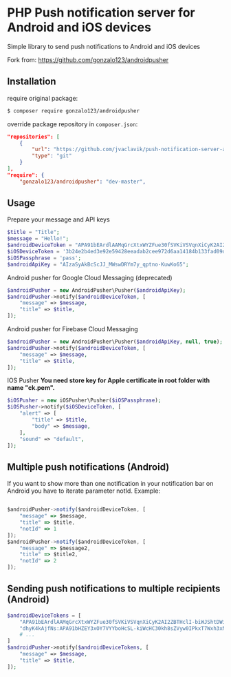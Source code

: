 PHP Push notification server for Android and iOS devices
========================================================

Simple library to send push notifications to Android and iOS devices

Fork from: https://github.com/gonzalo123/androidpusher

Installation
------------

require original package:
```sh
$ composer require gonzalo123/androidpusher
```

override package repository in `composer.json`:
```json
"repositories": [
    {
        "url": "https://github.com/jvaclavik/push-notification-server-android-ios-php.git",
        "type": "git"
    }
],
"require": {
    "gonzalo123/androidpusher": "dev-master",
```


Usage
-----

Prepare your message and API keys
```php
$title = "Title";
$message = "Hello!";
$androidDeviceToken = "APA91bEArdlAAMqGrcXtxWYZFue30fSVKiVSVqnXiCyK2AI2ZBTHclI-biWJShtDWi0lmwNTkB6fCPWvvDIcOYBIUbdvU9dPdNwWAeRwLxyE_gRP2FUdSGkB901wpA0_1pG0ikuTpTeeJKiIe2f2-z67hjUlhlv97D2dRdZq-3gmr2soXlkzs7gqYGzSHW8k62_WRFpkkOpM";
$iOSDeviceToken = '3b24e2b4ed3e92e59428eeadab2cee972d6aa14184b133fad09d48e62a3d48b6';
$iOSPassphrase = 'pass';
$androidApiKey = "AIzaSyAkBcScJJ_MWswDRYm7y_qptno-KuwKo65";
```

Android pusher for Google Cloud Messaging (deprecated)
```php
$androidPusher = new AndroidPusher\Pusher($androidApiKey);
$androidPusher->notify($androidDeviceToken, [
    "message" => $message,
    "title" => $title,
]);
```

Android pusher for Firebase Cloud Messaging
```php
$androidPusher = new AndroidPusher\Pusher($androidApiKey, null, true);
$androidPusher->notify($androidDeviceToken, [
    "message" => $message,
    "title" => $title,
]);
```

IOS Pusher
__You need store key for Apple certificate in root folder with name "ck.pem".__
```php
$iOSPusher = new iOSPusher\Pusher($iOSPassphrase);
$iOSPusher->notify($iOSDeviceToken, [
    "alert" => [
        "title" => $title,
        "body" => $message,
    ],
    "sound" => "default",
]);
```


Multiple push notifications (Android)
-------------------------------------
If you want to show more than one notification in your notification bar on Android you have to iterate parameter notId. Example:
```javascript

$androidPusher->notify($androidDeviceToken, [
    "message" => $message,
    "title" => $title,
    "notId" => 1
]);
$androidPusher->notify($androidDeviceToken, [
    "message" => $message2,
    "title" => $title2,
    "notId" => 2
]);
```

Sending push notifications to multiple recipients (Android)
-----------------------------------------------------------
```php
$androidDeviceTokens = [
    "APA91bEArdlAAMqGrcXtxWYZFue30fSVKiVSVqnXiCyK2AI2ZBTHclI-biWJShtDWi0lmwNTkB6fCPWvvDIcOYBIUbdvU9dPdNwWAeRwLxyE_gRP2FUdSGkB901wpA0_1pG0ikuTpTeeJKiIe2f2-z67hjUlhlv97D2dRdZq-3gmr2soXlkzs7gqYGzSHW8k62_WRFpkkOpM",
    "dhyK4kAjfNs:APA91bHZEY3xOY7VYYboHcSL-kiWcHC30kh8sZVyw0IPkxT7Wxh3xNuKIIEzGMEdqDH_BW-QGQ7yK-cf1z_5dnM9RU4RPQJwlOMlhhQ2_9hn-dIl3BTgAKQ-RkFJpOhwu9_AONzN_Wfm",
    # ...
]
$androidPusher->notify($androidDeviceTokens, [
    "message" => $message,
    "title" => $title,
]);
```